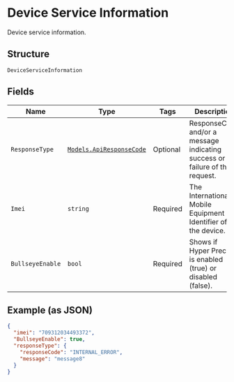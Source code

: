 
# Device Service Information

Device service information.

## Structure

`DeviceServiceInformation`

## Fields

| Name | Type | Tags | Description |
|  --- | --- | --- | --- |
| `ResponseType` | [`Models.ApiResponseCode`](../../doc/models/api-response-code.md) | Optional | ResponseCode and/or a message indicating success or failure of the request. |
| `Imei` | `string` | Required | The International Mobile Equipment Identifier of the device. |
| `BullseyeEnable` | `bool` | Required | Shows if Hyper Precise is enabled (true) or disabled (false). |

## Example (as JSON)

```json
{
  "imei": "709312034493372",
  "BullseyeEnable": true,
  "responseType": {
    "responseCode": "INTERNAL_ERROR",
    "message": "message8"
  }
}
```

